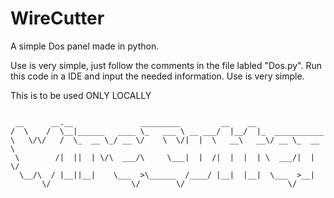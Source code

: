 # WireCutter
 A simple Dos panel made in python.

 Use is very simple, just follow the comments in the file labled "Dos.py".
 Run this code in a IDE and input the needed information. Use is very simple.

 This is to be used ONLY LOCALLY

```

 __      __.__               _________         __    __                
/  \    /  \__|______   ____ \_   ___ \ __ ___/  |__/  |_  ___________ 
\   \/\/   /  \_  __ \_/ __ \/    \  \/|  |  \   __\   __\/ __ \_  __ \
 \        /|  ||  | \/\  ___/\     \___|  |  /|  |  |  | \  ___/|  | \/
  \__/\  / |__||__|    \___  >\______  /____/ |__|  |__|  \___  >__|   
       \/                  \/        \/                       \/       

```